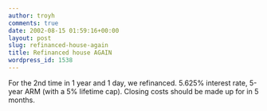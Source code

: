 ```yaml
---
author: troyh
comments: true
date: 2002-08-15 01:59:16+00:00
layout: post
slug: refinanced-house-again
title: Refinanced house AGAIN
wordpress_id: 1538
---
```


For the 2nd time in 1 year and 1 day, we refinanced. 5.625% interest rate, 5-year ARM (with a 5% lifetime cap). Closing costs should be made up for in 5 months.
